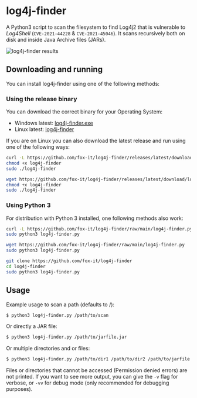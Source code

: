 # log4j-finder

A Python3 script to scan the filesystem to find Log4j2 that is vulnerable to _Log4Shell_ (`CVE-2021-44228` & `CVE-2021-45046`). 
It scans recursively both on disk and inside Java Archive files (JARs).

![log4j-finder results](screenshot.png?raw=true "Output of log4j-finder")

## Downloading and running

You can install log4j-finder using one of the following methods:

### Using the release binary

You can download the correct binary for your Operating System:

 * Windows latest: [log4j-finder.exe](https://github.com/fox-it/log4j-finder/releases/latest/download/log4j-finder.exe)
 * Linux latest: [log4j-finder](https://github.com/fox-it/log4j-finder/releases/latest/download/log4j-finder)

If you are on Linux you can also download the latest release and run using one of the following ways:

```bash
curl -L https://github.com/fox-it/log4j-finder/releases/latest/download/log4j-finder -o log4j-finder
chmod +x log4j-finder
sudo ./log4j-finder
```

```bash
wget https://github.com/fox-it/log4j-finder/releases/latest/download/log4j-finder -O log4j-finder
chmod +x log4j-finder
sudo ./log4j-finder
```

### Using Python 3

For distribution with Python 3 installed, one following methods also work:

```bash
curl -L https://github.com/fox-it/log4j-finder/raw/main/log4j-finder.py -o log4j-finder.py
sudo python3 log4j-finder.py
```

```bash
wget https://github.com/fox-it/log4j-finder/raw/main/log4j-finder.py
sudo python3 log4j-finder.py
```

```bash
git clone https://github.com/fox-it/log4j-finder
cd log4j-finder
sudo python3 log4j-finder.py
```

## Usage

Example usage to scan a path (defaults to /):
```bash
$ python3 log4j-finder.py /path/to/scan
```

Or directly a JAR file:
```bash
$ python3 log4j-finder.py /path/to/jarfile.jar
```

Or multiple directories and or files:
```bash
$ python3 log4j-finder.py /path/to/dir1 /path/to/dir2 /path/to/jarfile.jar
```

Files or directories that cannot be accessed (Permission denied errors) are not printed.
If you want to see more output, you can give the `-v` flag for verbose, or `-vv` for debug mode (only recommended for debugging purposes).
